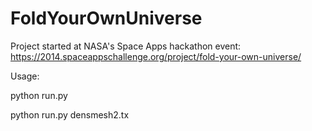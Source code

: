 FoldYourOwnUniverse
===================
Project started at NASA's Space Apps hackathon event:
https://2014.spaceappschallenge.org/project/fold-your-own-universe/


Usage:

python run.py

python run.py densmesh2.tx
